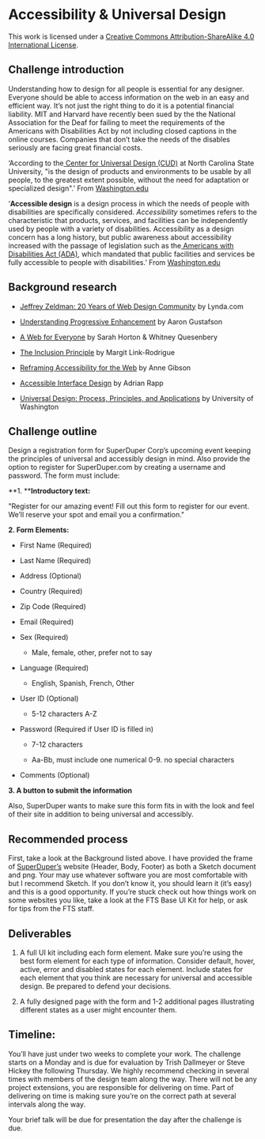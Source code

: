 # Accessibility & Universal Design

This work is licensed under a [Creative Commons Attribution-ShareAlike 4.0 International License](http://creativecommons.org/licenses/by-sa/4.0/).

## Challenge introduction

Understanding how to design for all people is essential for any designer. Everyone should be able to access information on the web in an easy and efficient way. It’s not just the right thing to do it is a potential financial liability. MIT and Harvard have recently been sued by the the National Association for the Deaf for failing to meet the requirements of the Americans with Disabilities Act by not including closed captions in the online courses. Companies that don’t take the needs of the disables seriously are facing great financial costs.

‘According to the[ Center for Universal Design (CUD)](http://www.ncsu.edu/ncsu/design/cud/pubs_p/docs/poster.pdf) at North Carolina State University, "is the design of products and environments to be usable by all people, to the greatest extent possible, without the need for adaptation or specialized design".’ From [Washington.edu](http://www.washington.edu/doit/universal-design-process-principles-and-applications)

‘**Accessible design** is a design process in which the needs of people with disabilities are specifically considered. *Accessibility* sometimes refers to the characteristic that products, services, and facilities can be independently used by people with a variety of disabilities. Accessibility as a design concern has a long history, but public awareness about accessibility increased with the passage of legislation such as the[ Americans with Disabilities Act (ADA)](http://www.ada.gov/), which mandated that public facilities and services be fully accessible to people with disabilities.’ From [Washington.edu](http://www.washington.edu/doit/what-difference-between-accessible-usable-and-universal-design)

## Background research

* [Jeffrey Zeldman: 20 Years of Web Design Community](https://vimeo.com/104641191) by Lynda.com

* [Understanding Progressive Enhancement](http://alistapart.com/article/understandingprogressiveenhancement) by Aaron Gustafson

* [A Web for Everyone](http://rosenfeldmedia.com/books/a-web-for-everyone/) by Sarah Horton & Whitney Quesenbery

* [The Inclusion Principle](http://alistapart.com/article/the-inclusion-principle) by Margit Link-Rodrigue

* [Reframing Accessibility for the Web](http://alistapart.com/article/reframing-accessibility-for-the-web) by Anne Gibson

* [Accessible Interface Design](https://medium.com/salesforce-ux/accessible-interface-design-d80e95cbb2c1) by Adrian Rapp

* [Universal Design: Process, Principles, and Applications](http://www.washington.edu/doit/universal-design-process-principles-and-applications) by University of Washington

## Challenge outline

Design a registration form for SuperDuper Corp’s upcoming event keeping the principles of universal and accessibly design in mind. Also provide the option to register for SuperDuper.com by creating a username and password. The form must include:

**1. ****Introductory text:**

"Register for our amazing event! Fill out this form to register for our event. We’ll reserve your spot and email you a confirmation."

**2. Form Elements:**

* First Name (Required)

* Last Name (Required)

* Address  (Optional)

* Country (Required)

* Zip Code (Required)

* Email (Required)

* Sex (Required)

    * Male, female, other, prefer not to say

* Language (Required)

    * English, Spanish, French, Other

* User ID (Optional)

    * 5-12 characters A-Z

* Password (Required if User ID is filled in)

    * 7-12 characters

    * Aa-Bb, must include one numerical 0-9. no special characters

* Comments (Optional)

**3. A button to submit the information**

Also, SuperDuper wants to make sure this form fits in with the look and feel of their site in addition to being universal and accessibly.

## Recommended process

First, take a look at the Background listed above. I have provided the frame of [SuperDuper’s](https://www.dropbox.com/sh/mwxf7n9flr4dj4u/AABjmGjFyI0xNij5mE0cpz5Ga?dl=0) website (Header, Body, Footer) as both a Sketch document and png. Your may use whatever software you are most comfortable with but I recommend Sketch. If you don’t know it, you should learn it (it’s easy) and this is a good opportunity. If you’re stuck check out how things work on some websites you like, take a look at the FTS Base UI Kit for help, or ask for tips from the FTS staff.

## Deliverables

1. A full UI kit including each form element. Make sure you’re using the best form element for each type of information. Consider default, hover, active, error and disabled states for each element. Include states for each element that you think are necessary for universal and accessible design. Be prepared to defend your decisions.

2. A fully designed page with the form and 1-2 additional pages illustrating different states as a user might encounter them.

## Timeline:

You’ll have just under two weeks to complete your work. The challenge starts on a Monday and is due for evaluation by Trish Dallmeyer or Steve Hickey the following Thursday. We highly recommend checking in several times with members of the design team along the way. There will not be any project extensions, you are responsible for delivering on time. Part of delivering on time is making sure you’re on the correct path at several intervals along the way.

Your brief talk will be due for presentation the day after the challenge is due.

